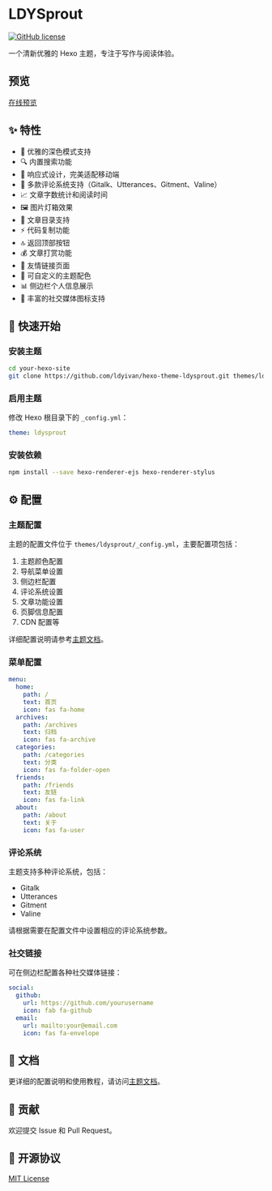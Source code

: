 # LDYSprout

[![GitHub license](https://img.shields.io/github/license/ldyivan/hexo-theme-ldysprout)](LICENSE)

一个清新优雅的 Hexo 主题，专注于写作与阅读体验。

## 预览

[在线预览](https://www.hzv5.cn)

## ✨ 特性

- 🌙 优雅的深色模式支持
- 🔍 内置搜索功能
- 📱 响应式设计，完美适配移动端
- 💬 多款评论系统支持（Gitalk、Utterances、Gitment、Valine）
- 📈 文章字数统计和阅读时间
- 🖼️ 图片灯箱效果
- 📑 文章目录支持
- ⚡️ 代码复制功能
- 🔝 返回顶部按钮
- 💰 文章打赏功能
- 🤝 友情链接页面
- 🌈 可自定义的主题配色
- 📊 侧边栏个人信息展示
- 🔗 丰富的社交媒体图标支持

## 🚀 快速开始

### 安装主题

```bash
cd your-hexo-site
git clone https://github.com/ldyivan/hexo-theme-ldysprout.git themes/ldysprout
```

### 启用主题

修改 Hexo 根目录下的 `_config.yml`：

```yaml
theme: ldysprout
```

### 安装依赖

```bash
npm install --save hexo-renderer-ejs hexo-renderer-stylus
```

## ⚙️ 配置

### 主题配置

主题的配置文件位于 `themes/ldysprout/_config.yml`，主要配置项包括：

1. 主题颜色配置
2. 导航菜单设置
3. 侧边栏配置
4. 评论系统设置
5. 文章功能设置
6. 页脚信息配置
7. CDN 配置等

详细配置说明请参考[主题文档](#)。

### 菜单配置

```yaml
menu:
  home:
    path: /
    text: 首页
    icon: fas fa-home
  archives:
    path: /archives
    text: 归档
    icon: fas fa-archive
  categories:
    path: /categories
    text: 分类
    icon: fas fa-folder-open
  friends:
    path: /friends
    text: 友链
    icon: fas fa-link
  about:
    path: /about
    text: 关于
    icon: fas fa-user
```

### 评论系统

主题支持多种评论系统，包括：
- Gitalk
- Utterances
- Gitment
- Valine

请根据需要在配置文件中设置相应的评论系统参数。

### 社交链接

可在侧边栏配置各种社交媒体链接：

```yaml
social:
  github: 
    url: https://github.com/yourusername
    icon: fab fa-github
  email:
    url: mailto:your@email.com
    icon: fas fa-envelope
```

## 📝 文档

更详细的配置说明和使用教程，请访问[主题文档](#)。

## 🤝 贡献

欢迎提交 Issue 和 Pull Request。

## 📄 开源协议

[MIT License](LICENSE) 